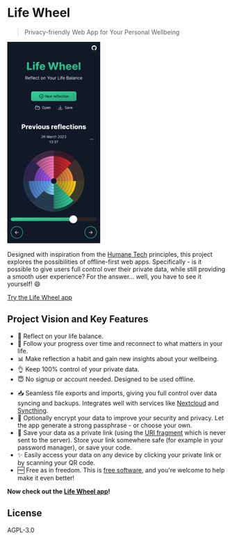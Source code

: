 # Life Wheel

> Privacy-friendly Web App for Your Personal Wellbeing

<img src="screenshot.png" width="214" height="463" alt="Screenshot of the Lifewheel app. Overview of previous reflections, showing colored circle segments representing eight dimensions of your life.">

Designed with inspiration from the [Humane Tech](https://www.humanetech.com/) principles, this project explores the possibilities of offline-first web apps. Specifically - is it possible to give users full control over their private data, while still providing a smooth user experience? For the answer... well, you have to see it yourself! 😄

[Try the Life Wheel app](https://reconnect.earth/lifewheel)

## Project Vision and Key Features

-   🧘 Reflect on your life balance.
-   🌱 Follow your progress over time and reconnect to what matters in your life.
-   📊 Make reflection a habit and gain new insights about your wellbeing.
-   👌 Keep 100% control of your private data.
-   😇 No signup or account needed. Designed to be used offline.
<!-- -   📲 Install the Progressive Web App to reflect on the go. -->
-   📥 Seamless file exports and imports, giving you full control over data syncing and backups. Integrates well with services like [Nextcloud](https://nextcloud.com/) and [Syncthing](https://syncthing.net/).
-   🔐 Optionally encrypt your data to improve your security and privacy. Let the app generate a strong passphrase - or choose your own.
-   🔗 Save your data as a private link (using the [URI fragment](https://en.wikipedia.org/wiki/URI_fragment) which is never sent to the server). Store your link somewhere safe (for example in your password manager), or save your code.
-   ✨ Easily access your data on any device by clicking your private link or by scanning your QR code.
-   🆓 Free as in freedom. This is [free software](https://fsfe.org/freesoftware/), and you're welcome to help make it even better!

**Now check out the [Life Wheel app](https://reconnect.earth/lifewheel)!**

## License

AGPL-3.0

